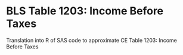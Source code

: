 # BLS Table 1203: Income Before Taxes
Translation into R of SAS code to approximate CE Table 1203: Income Before Taxes
